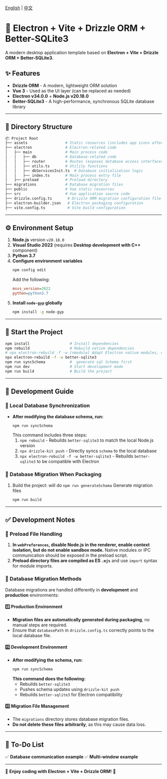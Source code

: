 [English](README.md) | [中文](README.zh.md)

# 🚀 Electron + Vite + Drizzle ORM + Better-SQLite3

A modern desktop application template based on **Electron + Vite + Drizzle ORM + Better-SQLite3**.

## ✨ Features
- **Drizzle ORM** - A modern, lightweight ORM solution
- **Vue 3** - Used as the UI layer (can be replaced as needed)
- **Electron v34.0.0** + **Node.js v20.18.0**
- **Better-SQLite3** - A high-performance, synchronous SQLite database library

---

## 📂 Directory Structure

```bash
📦 Project Root
├── assets                 # Static resources (includes app icons after packaging)
├── electron               # Electron-related code
│   ├── main               # Main process code
│   │   ├── db             # Database-related code
│   │   ├── router         # Routes (exposes database access interfaces)
│   │   ├── utils.ts       # Utility functions
│   │   ├── dbServicesInit.ts  # Database initialization logic
│   │   ├── index.ts       # Main process entry file
│   ├── preload            # Preload directory
├── migrations             # Database migration files
├── public                 # Vue static resources
├── src                    # Vue application source code
├── drizzle.config.ts       # Drizzle ORM migration configuration file
├── electron-builder.json   # Electron packaging configuration
├── vite.config.ts          # Vite build configuration
```

---

## ⚙️ Environment Setup

1. **Node.js** version `v20.18.0`
2. **Visual Studio 2022** (requires **Desktop development with C++** component)
3. **Python 3.7**
4. **Configure environment variables**
   ```sh
   npm config edit
   ```
   Add the following:
   ```ini
   msvs_version=2022
   python=python3.7
   ```
5. **Install `node-gyp` globally**
   ```sh
   npm install -g node-gyp
   ```

---

## 🚀 Start the Project

```sh
npm install                  # Install dependencies
npm rebuild                  # Rebuild native dependencies
# npx electron-rebuild -f -w [nmodule] Adapt Electron native modules, optionally specify the module name, e.g., better-sqlite3.
npx electron-rebuild -f -w better-sqlite3 
npm run syncSchema           #  generate sql Schema first
npm run dev                  # Start development mode
npm run build                # Build the project
```

---

## 🔨 Development Guide

### **📌 Local Database Synchronization**
- **After modifying the database schema, run:**
  ```sh
  npm run syncSchema
  ```
  This command includes three steps:
  1. `npm rebuild` - Rebuilds `better-sqlite3` to match the local Node.js version
  2. `npx drizzle-kit push` - Directly syncs `schema` to the local database
  3. `npx electron-rebuild -f -w better-sqlite3` - Rebuilds `better-sqlite3` to be compatible with Electron

### **📌 Database Migration When Packaging**

1. Build the project: will do `npm run generateSchama` Generate migration files
   ```sh
   npm run build
   ```

---

## ✅ Development Notes

### **📌 Preload File Handling**
1. **In `webPreferences`, disable Node.js in the renderer, enable context isolation, but do not enable sandbox mode.** Native modules or IPC communication should be exposed in the preload script.
2. **Preload directory files are compiled as ES `.mjs`** and use `import` syntax for module imports.

### **📌 Database Migration Methods**
Database migrations are handled differently in **development** and **production** environments:

#### **1️⃣ Production Environment**
- **Migration files are automatically generated during packaging**, no manual steps are required.
- Ensure that `databasePath` in `drizzle.config.ts` correctly points to the local database file.

#### **2️⃣ Development Environment**
- **After modifying the schema, run:**
  ```sh
  npm run syncSchema
  ```
  **This command does the following:**
  - Rebuilds `better-sqlite3`
  - Pushes schema updates using `drizzle-kit push`
  - Rebuilds `better-sqlite3` for Electron compatibility

#### **3️⃣ Migration File Management**
- The `migrations` directory stores database migration files.
- **Do not delete these files arbitrarily**, as this may cause data loss.

---

## 📌 To-Do List
✅ **Database communication example**
✅ **Multi-window example**

---

🎉 **Enjoy coding with Electron + Vite + Drizzle ORM!** 🚀

